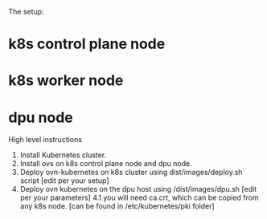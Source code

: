 The setup:
 # k8s control plane node
 # k8s worker node
 # dpu node

High level instructions
1. Install Kubernetes cluster.
2. Install ovs on k8s control plane node and dpu node.
3. Deploy ovn-kubernetes on k8s cluster using dist/images/deploy.sh script [edit per your setup]
4. Deploy ovn kubernetes on the dpu host using /dist/images/dpu.sh [edit per your parameters]
    4.1 you will need ca.crt, which can be copied from any k8s node. [can be found in /etc/kubernetes/pki folder]

